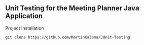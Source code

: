 ## Unit Testing for the Meeting Planner Java Application

Project Installation
```
git clone https://github.com/MartinKalema/JUnit-Testing
```
